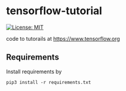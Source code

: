 # tensorflow-tutorial
[![License: MIT](https://img.shields.io/badge/License-MIT-yellow.svg)](./LICENSE)

code to tutorails at https://www.tensorflow.org

Requirements
------------

Install requirements by
```
pip3 install -r requirements.txt
```

